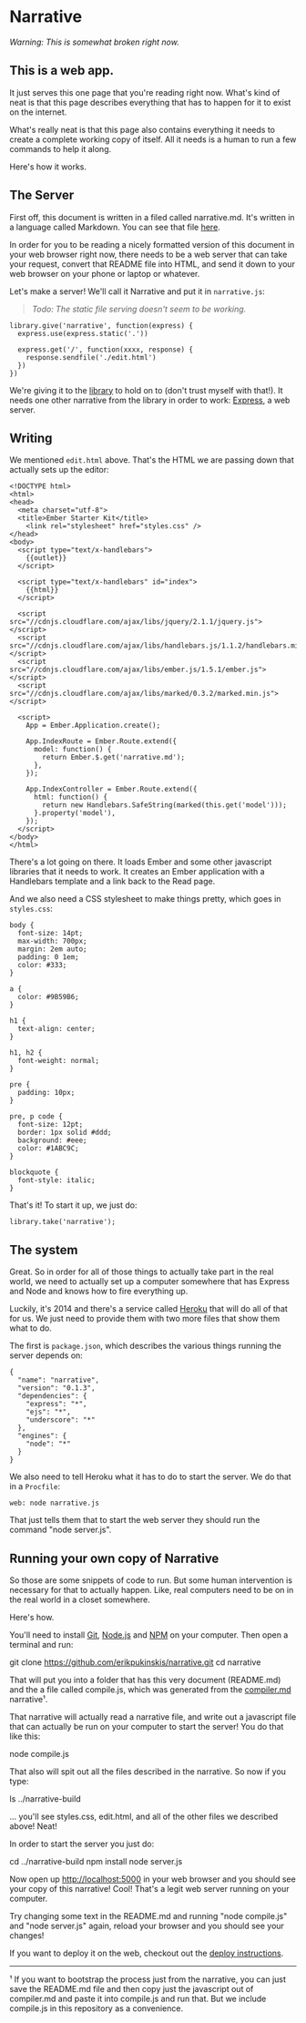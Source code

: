Narrative
=========

_*Warning: This is somewhat broken right now.*_

This is a web app.
------------------

It just serves this one page that you're reading right now. What's kind of neat is that this page describes everything that has to happen for it to exist on the internet. 

What's really neat is that this page also contains everything it needs to create a complete working copy of itself. All it needs is a human to run a few commands to help it along.

Here's how it works.

The Server
----------

First off, this document is written in a filed called narrative.md. It's written in a language called Markdown. You can see that file [here](https://raw.githubusercontent.com/erikpukinskis/narrative/master/narrative.md).

In order for you to be reading a nicely formatted version of this document in your web browser right now, there needs to be a web server that can take your request, convert that README file into HTML, and send it down to your web browser on your phone or laptop or whatever.

Let's make a server! We'll call it Narrative and put it in `narrative.js`:

> *Todo: The static file serving doesn't seem to be working.*

    library.give('narrative', function(express) {
      express.use(express.static('.'))

      express.get('/', function(xxxx, response) {
        response.sendfile('./edit.html')
      })
    })

We're giving it to the [library](library.md) to hold on to (don't trust myself with that!). It needs one other narrative from the library in order to work: [Express](express.md), a web server. 

Writing
-------

We mentioned `edit.html` above. That's the HTML we are passing down that actually sets up the editor:

    <!DOCTYPE html>
    <html>
    <head>
      <meta charset="utf-8">
      <title>Ember Starter Kit</title>
        <link rel="stylesheet" href="styles.css" />
    </head>
    <body>
      <script type="text/x-handlebars">
        {{outlet}}  
      </script>

      <script type="text/x-handlebars" id="index">
        {{html}}
      </script>

      <script src="//cdnjs.cloudflare.com/ajax/libs/jquery/2.1.1/jquery.js"></script>
      <script src="//cdnjs.cloudflare.com/ajax/libs/handlebars.js/1.1.2/handlebars.min.js"></script>
      <script src="//cdnjs.cloudflare.com/ajax/libs/ember.js/1.5.1/ember.js"></script>
      <script src="//cdnjs.cloudflare.com/ajax/libs/marked/0.3.2/marked.min.js"></script>

      <script>
        App = Ember.Application.create();

        App.IndexRoute = Ember.Route.extend({
          model: function() {
            return Ember.$.get('narrative.md');
          },
        });

        App.IndexController = Ember.Route.extend({
          html: function() {
            return new Handlebars.SafeString(marked(this.get('model')));
          }.property('model'),
        });
      </script>
    </body>
    </html>

There's a lot going on there. It loads Ember and some other javascript libraries that it needs to work. It creates an Ember application with a Handlebars template and a link back to the Read page.

And we also need a CSS stylesheet to make things pretty, which goes in `styles.css`:

    body {
      font-size: 14pt;
      max-width: 700px;
      margin: 2em auto;
      padding: 0 1em;
      color: #333;
    }

    a {
      color: #9B59B6;
    }

    h1 {
      text-align: center;
    }

    h1, h2 {
      font-weight: normal;
    }

    pre {
      padding: 10px;
    }

    pre, p code {
      font-size: 12pt;
      border: 1px solid #ddd;
      background: #eee;
      color: #1ABC9C;
    }

    blockquote {
      font-style: italic;
    }

That's it! To start it up, we just do:

    library.take('narrative');

The system
----------

Great. So in order for all of those things to actually take part in the real world, we need to actually set up a computer somewhere that has Express and Node and knows how to fire everything up. 

Luckily, it's 2014 and there's a service called [Heroku](http://heroku.com) that will do all of that for us. We just need to provide them with two more files that show them what to do. 

The first is `package.json`, which describes the various things running the server depends on:

    {
      "name": "narrative",
      "version": "0.1.3",
      "dependencies": {
        "express": "*",
        "ejs": "*",
        "underscore": "*"
      },
      "engines": {
        "node": "*"
      }
    }

We also need to tell Heroku what it has to do to start the server. We do that in a `Procfile`:

    web: node narrative.js

That just tells them that to start the web server they should run the command "node server.js".

Running your own copy of Narrative
----------------------------------

So those are some snippets of code to run. But some human intervention is necessary for that to actually happen. Like, real computers need to be on in the real world in a closet somewhere.

Here's how.

You'll need to install [Git](http://git-scm.com/downloads), [Node.js](http://nodejs.org/) and [NPM](https://www.npmjs.org/) on your computer. Then open a terminal and run:

  git clone https://github.com/erikpukinskis/narrative.git
  cd narrative

That will put you into a folder that has this very document (README.md) and the a file called compile.js, which was generated from the [compiler.md](compiler.md) narrative¹.

That narrative will actually read a narrative file, and write out a javascript file that can actually be run on your computer to start the server! You do that like this:

  node compile.js

That also will spit out all the files described in the narrative. So now if you type:

  ls ../narrative-build

... you'll see styles.css, edit.html, and all of the other files we described above! Neat! 

In order to start the server you just do:

  cd ../narrative-build
  npm install
  node server.js

Now open up [http://localhost:5000](http://localhost:5000) in your web browser and you should see your copy of this narrative! Cool! That's a legit web server running on your computer.

Try changing some text in the README.md and running "node compile.js" and "node server.js" again, reload your browser and you should see your changes!

If you want to deploy it on the web, checkout out the [deploy instructions](deploy.md).
 
----
¹ If you want to bootstrap the process just from the narrative, you can just save the README.md file and then copy just the javascript out of compiler.md and paste it into compile.js and run that. But we include compile.js in this repository as a convenience.














